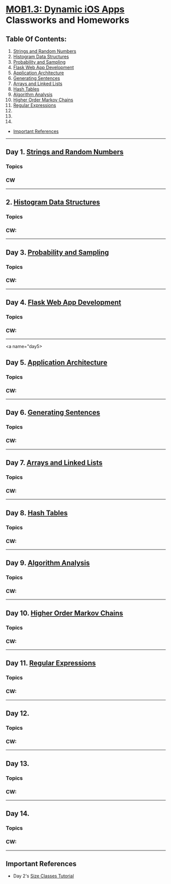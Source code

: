 # [MOB1.3: Dynamic iOS Apps](https://make-school-courses.github.io/MOB-1.3-Dynamic-iOS-Apps/#/) Classworks and Homeworks

## Table Of Contents:
1. [Strings and Random Numbers](#day1)
2. [Histogram Data Structures](#day2)
3. [Probability and Sampling](#day3)
4. [Flask Web App Development](#day4)
5. [Application Architecture](#day5)
6. [Generating Sentences](#day6)
7. [Arrays and Linked Lists](#day7)
8. [Hash Tables](#day8)
9. [Algorithm Analysis](#day9)
10. [Higher Order Markov Chains](#day10)
11. [Regular Expressions](#day11)
12. [](#day12)
13. [](#day13)
14. [](#day14)
-  [Important References](#importantReferences)


---

<a name="day1"></a>
## Day 1. [Strings and Random Numbers](https://make-school-courses.github.io/CS-1.2-Intro-Data-Structures/#/Lessons/RandomStrings)
### Topics

### CW

---

<a name="day2"></a>
## 2. [Histogram Data Structures](https://make-school-courses.github.io/CS-1.2-Intro-Data-Structures/#/Lessons/Histograms)
### Topics

### CW: 

---

<a name="day3"></a>
## Day 3. [Probability and Sampling](https://make-school-courses.github.io/CS-1.2-Intro-Data-Structures/#/Lessons/Probability)
### Topics

### CW:

---

<a name="day4"></a>
## Day 4. [Flask Web App Development](https://make-school-courses.github.io/CS-1.2-Intro-Data-Structures/#/Lessons/FlaskWebApp)
### Topics

### CW: 

---

<a name="day5></a>
## Day 5. [Application Architecture](https://make-school-courses.github.io/CS-1.2-Intro-Data-Structures/#/Lessons/Architecture)
### Topics

### CW:

---

<a name="day6"></a>
## Day 6. [Generating Sentences](https://make-school-courses.github.io/CS-1.2-Intro-Data-Structures/#/Lessons/Sentences)
### Topics

### CW: 

---
<a name="day7"></a>
## Day 7. [Arrays and Linked Lists](https://make-school-courses.github.io/CS-1.2-Intro-Data-Structures/#/Lessons/ArraysLinkedLists)
### Topics

### CW:

---

<a name="day8"></a>
## Day 8. [Hash Tables](https://make-school-courses.github.io/CS-1.2-Intro-Data-Structures/#/Lessons/HashTables)
### Topics

### CW: 

---
<a name="day9"></a>
## Day 9. [Algorithm Analysis](https://make-school-courses.github.io/CS-1.2-Intro-Data-Structures/#/Lessons/AlgorithmAnalysis)
### Topics

### CW:

---

<a name="day10"></a>
## Day 10. [Higher Order Markov Chains](https://make-school-courses.github.io/CS-1.2-Intro-Data-Structures/#/Lessons/MarkovChains)
### Topics

### CW: 

---
<a name="day11"></a>
## Day 11. [Regular Expressions](https://make-school-courses.github.io/CS-1.2-Intro-Data-Structures/#/Lessons/RegularExpressions)
### Topics

### CW:

---

<a name="day12"></a>
## Day 12. [](#day12)
### Topics

### CW: 

---
<a name="day13"></a>
## Day 13. [](#day13)
### Topics

### CW:

---

<a name="day14"></a>
## Day 14. [](#day14)
### Topics

### CW: 

---
















<a name="importantReferences"></a>
## Important References
- Day 2's [Size Classes Tutorial](https://github.com/Make-School-Courses/MOB-1.2-Introduction-to-iOS-Development/blob/master/Lessons/02-AutoLayout/assignments/sizeclasses.md)

